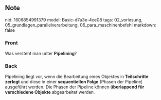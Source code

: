 ## Note
nid: 1606854991379
model: Basic-d7a3e-4ce08
tags: 02_vorlesung, 05_grundlagen_parallelverarbeitung, 06_para_maschinenbefehl
markdown: false

### Front
Was versteht man unter <b>Pipelining</b>?

### Back
Pipelining liegt vor, wenn die Bearbeitung eines Objektes in
<b>Teilschritte zerlegt</b> und diese in einer <b style=
"">sequentiellen Folge</b> (Phasen der Pipeline) ausgeführt werden.
Die Phasen der Pipeline können <b>überlappend für verschiedene
Objekte</b> abgearbeitet werden.
